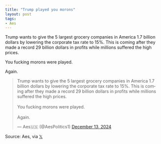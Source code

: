 ```yaml
---
title: "Trump played you morons"
layout: post
tags:
- Aes
---
```


Trump wants to give the 5 largest grocery companies in America 1.7 billion dollars by lowering the corporate tax rate to 15%. This is coming after they made a record 29 billion dollars in profits while millions suffered the high prices.

You fucking morons were played.

Again.

<blockquote class="twitter-tweet"><p lang="en" dir="ltr">Trump wants to give the 5 largest grocery companies in America 1.7 billion dollars by lowering the corporate tax rate to 15%. This is coming after they made a record 29 billion dollars in profits while millions suffered the high prices.<br><br>You fucking morons were played.<br><br>Again.</p>&mdash; Aes🇺🇸 (@AesPolitics1) <a href="https://twitter.com/AesPolitics1/status/1867459395791327635?ref_src=twsrc%5Etfw">December 13, 2024</a></blockquote> <script async src="https://platform.twitter.com/widgets.js" charset="utf-8"></script>

Source: Aes, via [𝕏](https://x.com)
